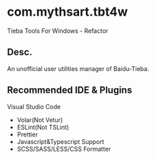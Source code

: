 # com.mythsart.tbt4w

Tieba Tools For Windows - Refactor

## Desc.

An unofficial user utilities manager of Baidu-Tieba.

## Recommended IDE & Plugins

Visual Studio Code

-   Volar(Not Vetur)
-   ESLint(Not TSLint)
-   Prettier
-   Javascript&Typescript Support
-   SCSS/SASS/LESS/CSS Formatter
